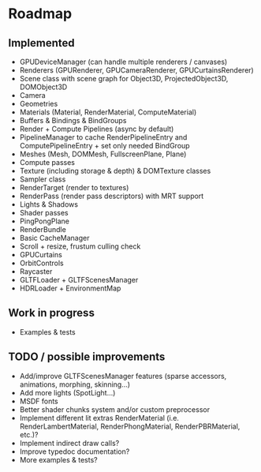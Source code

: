 # Roadmap

## Implemented

- GPUDeviceManager (can handle multiple renderers / canvases)
- Renderers (GPURenderer, GPUCameraRenderer, GPUCurtainsRenderer)
- Scene class with scene graph for Object3D, ProjectedObject3D, DOMObject3D
- Camera
- Geometries
- Materials (Material, RenderMaterial, ComputeMaterial)
- Buffers & Bindings & BindGroups
- Render + Compute Pipelines (async by default)
- PipelineManager to cache RenderPipelineEntry and ComputePipelineEntry + set only needed BindGroup
- Meshes (Mesh, DOMMesh, FullscreenPlane, Plane)
- Compute passes
- Texture (including storage & depth) & DOMTexture classes
- Sampler class
- RenderTarget (render to textures)
- RenderPass (render pass descriptors) with MRT support
- Lights & Shadows
- Shader passes
- PingPongPlane
- RenderBundle
- Basic CacheManager
- Scroll + resize, frustum culling check
- GPUCurtains
- OrbitControls
- Raycaster
- GLTFLoader + GLTFScenesManager
- HDRLoader + EnvironmentMap

## Work in progress

- Examples & tests

## TODO / possible improvements

- Add/improve GLTFScenesManager features (sparse accessors, animations, morphing, skinning...)
- Add more lights (SpotLight...)
- MSDF fonts
- Better shader chunks system and/or custom preprocessor
- Implement different lit extras RenderMaterial (i.e. RenderLambertMaterial, RenderPhongMaterial, RenderPBRMaterial, etc.)?
- Implement indirect draw calls?
- Improve typedoc documentation?
- More examples & tests?